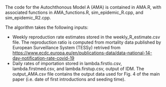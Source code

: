 The code for the Autochthonous Model A (AMA) is contained in AMA.R, with associated functions in AMA_functions.R, sim_epidemic_R.cpp, and sim_epidemic_R2.cpp.

The algorithm takes the following inputs:

- Weekly reproduction rate estimates stored in the weekly_R_estimate.csv file. The reproduction ratio is computed from mortality data published by European Surveillance System (TESSy) retrived from https://www.ecdc.europa.eu/en/publications-data/data-national-14-day-notification-rate-covid-19
- Daily rates of importation stored in lambda.firstlo.csv, lambda.firstmed.csv, and lambda.firstup.csv, output of IDM. 
The output_AMA.csv file contains the output data used for Fig. 4 of the main paper (i.e. date of first introductions and seeding time).
